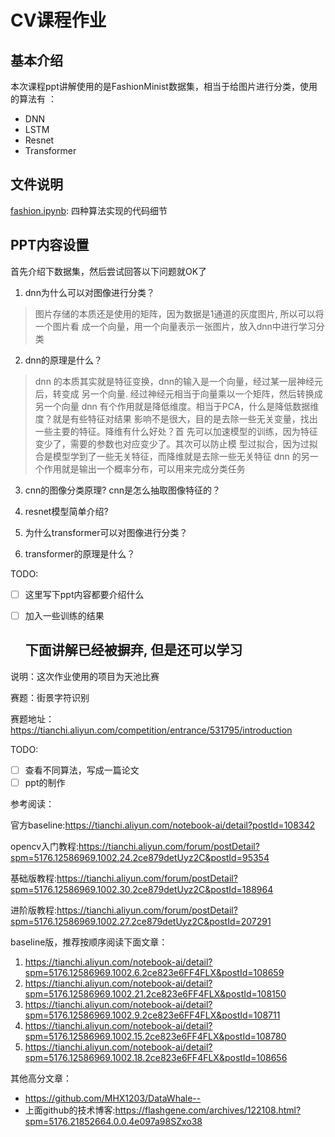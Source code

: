 # CV课程作业

## 基本介绍

本次课程ppt讲解使用的是FashionMinist数据集，相当于给图片进行分类，使用的算法有
：
- DNN
- LSTM
- Resnet
- Transformer

## 文件说明

[fashion.ipynb](./fashion.ipynb): 四种算法实现的代码细节

## PPT内容设置

首先介绍下数据集，然后尝试回答以下问题就OK了

1. dnn为什么可以对图像进行分类？

> 图片存储的本质还是使用的矩阵，因为数据是1通道的灰度图片, 所以可以将一个图片看
> 成一个向量，用一个向量表示一张图片，放入dnn中进行学习分类

2. dnn的原理是什么？

> dnn 的本质其实就是特征变换，dnn的输入是一个向量，经过某一层神经元后，转变成
> 另一个向量. 经过神经元相当于向量乘以一个矩阵，然后转换成另一个向量
> dnn 有个作用就是降低维度。相当于PCA，什么是降低数据维度？就是有些特征对结果
> 影响不是很大，目的是去除一些无关变量，找出一些主要的特征。降维有什么好处？首
> 先可以加速模型的训练，因为特征变少了，需要的参数也对应变少了。其次可以防止模
> 型过拟合，因为过拟合是模型学到了一些无关特征，而降维就是去除一些无关特征
> dnn 的另一个作用就是输出一个概率分布，可以用来完成分类任务

3. cnn的图像分类原理? cnn是怎么抽取图像特征的？
4. resnet模型简单介绍?

5. 为什么transformer可以对图像进行分类？
6. transformer的原理是什么？

TODO:

- [ ] 这里写下ppt内容都要介绍什么
- [ ] 加入一些训练的结果

  下面讲解已经被摒弃, 但是还可以学习
  ----
说明：这次作业使用的项目为天池比赛

赛题：街景字符识别

赛题地址：https://tianchi.aliyun.com/competition/entrance/531795/introduction

TODO:
- [ ] 查看不同算法，写成一篇论文
- [ ] ppt的制作

参考阅读：

官方baseline:https://tianchi.aliyun.com/notebook-ai/detail?postId=108342

opencv入门教程:https://tianchi.aliyun.com/forum/postDetail?spm=5176.12586969.1002.24.2ce879detUyz2C&postId=95354

基础版教程:https://tianchi.aliyun.com/forum/postDetail?spm=5176.12586969.1002.30.2ce879detUyz2C&postId=188964

进阶版教程:https://tianchi.aliyun.com/forum/postDetail?spm=5176.12586969.1002.27.2ce879detUyz2C&postId=207291

baseline版，推荐按顺序阅读下面文章：

1. https://tianchi.aliyun.com/notebook-ai/detail?spm=5176.12586969.1002.6.2ce823e6FF4FLX&postId=108659
2. https://tianchi.aliyun.com/notebook-ai/detail?spm=5176.12586969.1002.21.2ce823e6FF4FLX&postId=108150
3. https://tianchi.aliyun.com/notebook-ai/detail?spm=5176.12586969.1002.9.2ce823e6FF4FLX&postId=108711
4. https://tianchi.aliyun.com/notebook-ai/detail?spm=5176.12586969.1002.15.2ce823e6FF4FLX&postId=108780
5. https://tianchi.aliyun.com/notebook-ai/detail?spm=5176.12586969.1002.18.2ce823e6FF4FLX&postId=108656

其他高分文章：
- https://github.com/MHX1203/DataWhale--
- 上面github的技术博客:https://flashgene.com/archives/122108.html?spm=5176.21852664.0.0.4e097a98SZxo38
